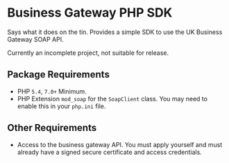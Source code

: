 # Business Gateway PHP SDK

Says what it does on the tin. Provides a simple SDK to use the UK Business Gateway SOAP API.

Currently an incomplete project, not suitable for release.

## Package Requirements

* PHP `5.4`, `7.0+` Minimum.
* PHP Extension `mod_soap` for the `SoapClient` class. You may need to enable this in your `php.ini` file.

## Other Requirements
* Access to the business gateway API. You must apply yourself and must already have a signed secure certificate and access credentials.